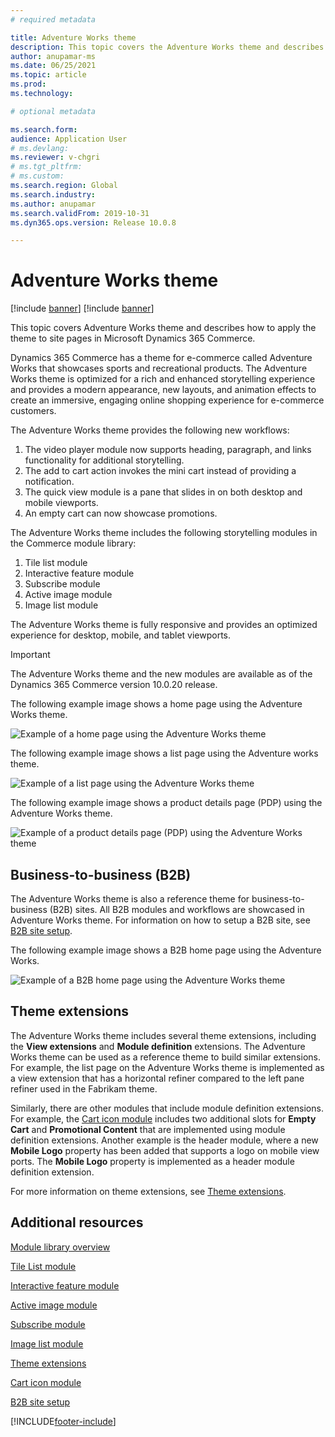 ```yaml
---
# required metadata

title: Adventure Works theme
description: This topic covers the Adventure Works theme and describes how to apply the theme to site pages in Microsoft Dynamics 365 Commerce.
author: anupamar-ms
ms.date: 06/25/2021
ms.topic: article
ms.prod: 
ms.technology: 

# optional metadata

ms.search.form: 
audience: Application User
# ms.devlang: 
ms.reviewer: v-chgri
# ms.tgt_pltfrm: 
# ms.custom: 
ms.search.region: Global
ms.search.industry: 
ms.author: anupamar
ms.search.validFrom: 2019-10-31
ms.dyn365.ops.version: Release 10.0.8

---
```


# Adventure Works theme

[!include [banner](includes/banner.md)]
[!include [banner](includes/preview-banner.md)]

This topic covers Adventure Works theme and describes how to apply the theme to site pages in Microsoft Dynamics 365 Commerce.

Dynamics 365 Commerce has a theme for e-commerce called Adventure Works that showcases sports and recreational products. The Adventure Works theme is optimized for a rich and enhanced storytelling experience and provides a modern appearance, new layouts, and animation effects to create an immersive, engaging online shopping experience for e-commerce customers. 

The Adventure Works theme provides the following new workflows:

1. The video player module now supports heading, paragraph, and links functionality for additional storytelling.
1. The add to cart action invokes the mini cart instead of providing a notification.
1. The quick view module is a pane that slides in on both desktop and mobile viewports.
1. An empty cart can now showcase promotions.

The Adventure Works theme includes the following storytelling modules in the Commerce module library: 

1. Tile list module
1. Interactive feature module
1. Subscribe module
1. Active image module
1. Image list module

The Adventure Works theme is fully responsive and provides an optimized experience for desktop, mobile, and tablet viewports. 

>[!IMPORTANT]
> The Adventure Works theme and the new modules are available as of the Dynamics 365 Commerce version 10.0.20 release.

The following example image shows a home page using the Adventure Works theme.

![Example of a home page using the Adventure Works theme](./media/aw_b2c.PNG)

The following example image shows a list page using the Adventure works theme.

![Example of a list page using the Adventure Works theme](./media/Aw_list.PNG)

The following example image shows a product details page (PDP) using the Adventure Works theme.

![Example of a product details page (PDP) using the Adventure Works theme](./media/aw_pdp.PNG)

## Business-to-business (B2B)

The Adventure Works theme is also a reference theme for business-to-business (B2B) sites. All B2B modules and workflows are showcased in Adventure Works theme. For information on how to setup a B2B site, see [B2B site setup](./b2b/set-up-b2b-site.md).

The following example image shows a B2B home page using the Adventure Works.

![Example of a B2B home page using the Adventure Works theme](./media/aw_b2b.PNG)

## Theme extensions

The Adventure Works theme includes several theme extensions, including the **View extensions** and **Module definition** extensions. The Adventure Works theme can be used as a reference theme to build similar extensions. For example, the list page on the Adventure Works theme is implemented as a view extension that has a horizontal refiner compared to the left pane refiner used in the Fabrikam theme.

Similarly, there are other modules that include module definition extensions. For example, the [Cart icon module](cart-icon-module.md) includes two additional slots for **Empty Cart** and **Promotional Content** that are implemented using module definition extensions. Another example is the header module, where a new **Mobile Logo** property has been added that supports a logo on mobile view ports. The **Mobile Logo** property is implemented as a header module definition extension.

For more information on theme extensions, see [Theme extensions](e-commerce-extensibility/theme-module-extensions.md).

## Additional resources

[Module library overview](starter-kit-overview.md)

[Tile List module](tile-list.md)

[Interactive feature module](interactive-feature-module.md)

[Active image module](active-image-module.md)

[Subscribe module](subscribe-module.md)

[Image list module](image-list-module.md)

[Theme extensions](e-commerce-extensibility/theme-module-extensions.md)

[Cart icon module](cart-icon-module.md)

[B2B site setup](./b2b/set-up-b2b-site.md)


[!INCLUDE[footer-include](../includes/footer-banner.md)]


